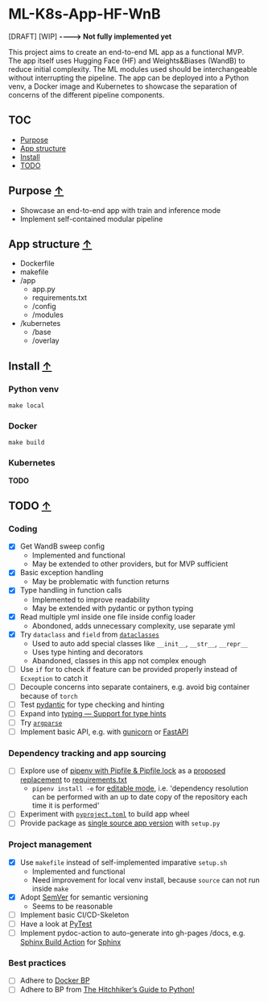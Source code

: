 # ML-K8s-App-HF-WnB

[DRAFT] [WIP] **----> Not fully implemented yet**

This project aims to create an end-to-end ML app as a functional MVP.  
The app itself uses Hugging Face (HF) and Weights&amp;Biases (WandB) to reduce initial complexity. The ML modules used should be interchangeable without interrupting the pipeline. The app can be deployed into a Python venv, a Docker image and Kubernetes to showcase the separation of concerns of the different pipeline components. 

## TOC

* [Purpose](#purpose-)
* [App structure](#app-structure-)
* [Install](#install-)
* [TODO](#todo-)

## Purpose [↑](#ml-k8s-app-hf-wnb)

* Showcase an end-to-end app with train and inference mode
* Implement self-contained modular pipeline

## App structure [↑](#ml-k8s-app-hf-wnb)

* Dockerfile
* makefile
* /app
  * app.py
  * requirements.txt
  * /config
  * /modules
* /kubernetes
  * /base
  * /overlay

## Install [↑](#ml-k8s-app-hf-wnb)

### Python venv

`make local`

### Docker

`make build`

### Kubernetes

**TODO**

## TODO [↑](#ml-k8s-app-hf-wnb)

### Coding

* [x] Get WandB sweep config
  * Implemented and functional
  * May be extended to other providers, but for MVP sufficient
* [x] Basic exception handling
  * May be problematic with function returns
* [x] Type handling in function calls
  * Implemented to improve readability
  * May be extended with pydantic or python typing
* [x] Read multiple yml inside one file inside config loader
  * Abondoned, adds unnecessary complexity, use separate yml
* [x] Try `dataclass` and `field` from [`dataclasses`](https://docs.python.org/3/library/dataclasses.html)
  * Used to auto add special classes like `__init__`, `__str__`, `__repr__`
  * Uses type hinting and decorators
  * Abandoned, classes in this app not complex enough
* [ ] Use `if` for to check if feature can be provided properly instead of `Ecxeption` to catch it
* [ ] Decouple concerns into separate containers, e.g. avoid big container because of `torch`
* [ ] Test [pydantic](https://pydantic-docs.helpmanual.io/) for type checking and hinting
* [ ] Expand into [typing — Support for type hints](https://docs.python.org/3/library/typing.html)
* [ ] Try [`argparse`](https://docs.python.org/3/library/argparse.html)
* [ ] Implement basic API, e.g. with [gunicorn](https://github.com/benoitc/gunicorn) or [FastAPI](https://github.com/tiangolo/fastapi)

### Dependency tracking and app sourcing

* [ ] Explore use of [pipenv with Pipfile & Pipfile.lock](https://pipenv.pypa.io/en/latest/basics/) as a [proposed replacement](https://github.com/pypa/pipfile#the-concept) to [requirements.txt]()
  * `pipenv install -e` for [editable mode](https://pipenv.pypa.io/en/latest/basics/#a-note-about-vcs-dependencies), i.e. 'dependency resolution can be performed with an up to date copy of the repository each time it is performed' 
* [ ] Experiment with [`pyproject.toml`](https://pip.pypa.io/en/stable/reference/build-system/pyproject-toml/) to build app wheel
* [ ] Provide package as [single source app version](https://packaging.python.org/guides/single-sourcing-package-version/) with `setup.py`

### Project management

* [x] Use `makefile` instead of self-implemented imparative `setup.sh`
  * Implemented and functional
  * Need improvement for local venv install, because `source` can not run inside `make`
* [x] Adopt [SemVer](https://semver.org/) for semantic versioning
  * Seems to be reasonable
* [ ] Implement basic CI/CD-Skeleton
* [ ] Have a look at [PyTest](http://pytest.org/)
* [ ] Implement pydoc-action to auto-generate into gh-pages /docs, e.g. [Sphinx Build Action](https://github.com/marketplace/actions/sphinx-build) for [Sphinx](https://www.sphinx-doc.org/en/master/usage/quickstart.html)

### Best practices

* [ ] Adhere to [Docker BP](https://docs.docker.com/develop/develop-images/dockerfile_best-practices/)
* [ ] Adhere to BP from [The Hitchhiker’s Guide to Python!](https://docs.python-guide.org/)
